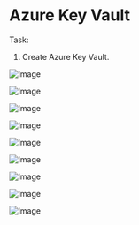 # Azure Key Vault #

Task:
1. Create Azure Key Vault.


![Image](https://github.com/user-attachments/assets/2daf0989-a893-46ec-b1f6-44a6baa5932e)


![Image](https://github.com/user-attachments/assets/90af5c85-5ca9-4d35-a6fa-90578cf6ab09)


![Image](https://github.com/user-attachments/assets/248b1cde-919b-4d79-87aa-3f805b65d396)


![Image](https://github.com/user-attachments/assets/16736e38-1cd4-4674-83bc-dc7a8c04a404)


![Image](https://github.com/user-attachments/assets/f939b24f-a4a3-4b9b-a389-796363689943)


![Image](https://github.com/user-attachments/assets/e7a0cf10-b125-48d0-be52-9c104d09e6d3)


![Image](https://github.com/user-attachments/assets/d3af1d41-ef3b-427b-8d4a-cf70893f7073)


![Image](https://github.com/user-attachments/assets/736204ab-80bc-4cd2-af04-cf0e6d8ac440)


![Image](https://github.com/user-attachments/assets/de7d5287-1452-4c3a-875d-cd0422ea47e1)
